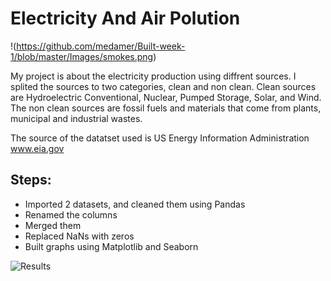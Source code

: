 # Electricity And Air Polution

!(https://github.com/medamer/Built-week-1/blob/master/Images/smokes.png)

My project is about the electricity production using diffrent sources. I splited the sources to two categories, clean and non clean. Clean sources are Hydroelectric Conventional, Nuclear, Pumped Storage, Solar, and Wind. The non clean sources are fossil fuels and materials that come from plants, municipal and industrial wastes.

The source of the datatset used is US Energy Information Administration www.eia.gov

## Steps:

* Imported 2 datasets, and cleaned them using Pandas
* Renamed the columns
* Merged them
* Replaced NaNs with zeros
* Built graphs using Matplotlib and Seaborn

![Results](https://github.com/medamer/Built-week-1/blob/master/Images/electricityvsemissions.png)
